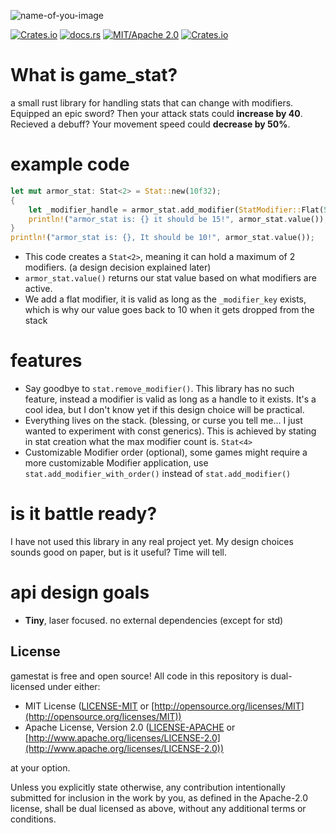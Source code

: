 ![name-of-you-image](https://github.com/TanTanDev/game_stat/blob/main/branding/gamestat_logo.png?raw=true)

[![Crates.io](https://img.shields.io/crates/v/game_stat.svg)](https://crates.io/crates/game_stat)
[![docs.rs](https://img.shields.io/docsrs/game_stat.svg)](https://crates.io/crates/game_stat)
[![MIT/Apache 2.0](https://img.shields.io/badge/license-MIT%2FApache-blue.svg)](./LICENSE)
[![Crates.io](https://img.shields.io/crates/d/game_stat.svg)](https://crates.io/crates/game_stat)

# What is game_stat?
a small rust library for handling stats that can change with modifiers. Equipped an epic sword? Then your attack stats could **increase by 40**. Recieved a debuff? Your movement speed could **decrease by 50%**.

# example code
```rs
let mut armor_stat: Stat<2> = Stat::new(10f32);
{
    let _modifier_handle = armor_stat.add_modifier(StatModifier::Flat(5f32));
    println!("armor_stat is: {} it should be 15!", armor_stat.value());
}
println!("armor_stat is: {}, It should be 10!", armor_stat.value());
```
* This code creates a ```Stat<2>```, meaning it can hold a maximum of 2 modifiers. (a design decision explained later)
* ```armor_stat.value()``` returns our stat value based on what modifiers are active.
* We add a flat modifier, it is valid as long as the ```_modifier_key``` exists, which is why our value goes back to 10 when it gets dropped from the stack

# features
* Say goodbye to ```stat.remove_modifier()```. This library has no such feature, instead a modifier is valid as long as a handle to it exists. It's a cool idea, but I don't know yet if this design choice will be practical.
* Everything lives on the stack. (blessing, or curse you tell me... I just wanted to experiment with const generics). This is achieved by stating in stat creation what the max modifier count is. ```Stat<4>```
* Customizable Modifier order (optional), some games might require a more customizable Modifier application, use ```stat.add_modifier_with_order()``` instead of ```stat.add_modifier()```

# is it battle ready?
I have not used this library in any real project yet. My design choices sounds good on paper, but is it useful? Time will tell.

# api design goals
* **Tiny**, laser focused. no external dependencies (except for std)
## License

gamestat is free and open source! All code in this repository is dual-licensed under either:

* MIT License ([LICENSE-MIT](docs/LICENSE-MIT) or [http://opensource.org/licenses/MIT](http://opensource.org/licenses/MIT))
* Apache License, Version 2.0 ([LICENSE-APACHE](docs/LICENSE-APACHE) or [http://www.apache.org/licenses/LICENSE-2.0](http://www.apache.org/licenses/LICENSE-2.0))

at your option.

Unless you explicitly state otherwise, any contribution intentionally submitted
for inclusion in the work by you, as defined in the Apache-2.0 license, shall be dual licensed as above, without any
additional terms or conditions.

